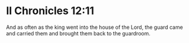 # II Chronicles 12:11

And as often as the king went into the house of the Lord, the guard came and carried them and brought them back to the guardroom.
